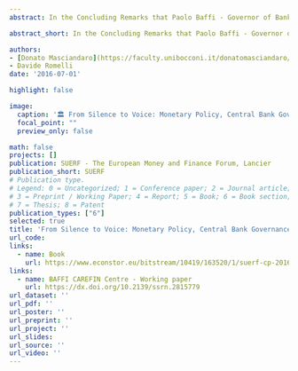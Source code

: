 ```yaml
---
abstract: In the Concluding Remarks that Paolo Baffi - Governor of Bank of Italy - read on 31 May 1979, he stressed that “the actions of central banks are no longer cloaked in silence, and perhaps never will be again. Whereas in the past silence was seen as a guarantee of independence, today this is achieved by giving an explicit account of one’s actions”. In the Governor’s words it is evident and illuminating the precognition of the increasing importance of the links between monetary policy, central bank governance and communication in influencing the overall effectiveness of the monetary action in the modern economies.

abstract_short: In the Concluding Remarks that Paolo Baffi - Governor of Bank of Italy - read on 31 May 1979, he stressed that “the actions of central banks are no longer cloaked in silence, and perhaps never will be again. Whereas in the past silence was seen as a guarantee of independence, today this is achieved by giving an explicit account of one’s actions”. In the Governor’s words it is evident and illuminating the precognition of the increasing importance of the links between monetary policy, central bank governance and communication in influencing the overall effectiveness of the monetary action in the modern economies.

authors:
- [Donato Masciandaro](https://faculty.unibocconi.it/donatomasciandaro/)
- Davide Romelli
date: '2016-07-01'

highlight: false

image:
  caption: '🏛️ From Silence to Voice: Monetary Policy, Central Bank Governance and Communication 🕵'
  focal_point: ""
  preview_only: false

math: false
projects: []
publication: SUERF - The European Money and Finance Forum, Lancier
publication_short: SUERF
# Publication type.
# Legend: 0 = Uncategorized; 1 = Conference paper; 2 = Journal article;
# 3 = Preprint / Working Paper; 4 = Report; 5 = Book; 6 = Book section;
# 7 = Thesis; 8 = Patent
publication_types: ["6"]
selected: true
title: 'From Silence to Voice: Monetary Policy, Central Bank Governance and Communication'
url_code: 
links:
  - name: Book
    url: https://www.econstor.eu/bitstream/10419/163520/1/suerf-cp-2016-4.pdf
links:
  - name: BAFFI CAREFIN Centre - Working paper
    url: https://dx.doi.org/10.2139/ssrn.2815779
url_dataset: ''
url_pdf: ''
url_poster: ''
url_preprint: ''
url_project: ''
url_slides: 
url_source: ''
url_video: ''
---
```


